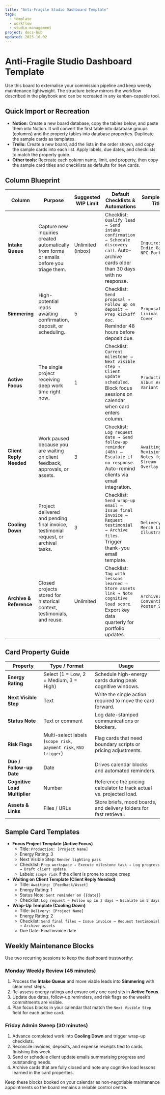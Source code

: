 ```yaml
---
title: "Anti-Fragile Studio Dashboard Template"
tags:
  - template
  - workflow
  - studio-management
project: docs-hub
updated: 2025-10-02
---
```


# Anti-Fragile Studio Dashboard Template

Use this board to externalise your commission pipeline and keep weekly maintenance lightweight. The structure below mirrors the workflow described in the playbook and can be recreated in any kanban-capable tool.

## Quick Import or Recreation

- **Notion:** Create a new board database, copy the tables below, and paste them into Notion. It will convert the first table into database groups (columns) and the property tables into database properties. Duplicate the sample cards as templates.
- **Trello:** Create a new board, add the lists in the order shown, and copy the sample cards into each list. Apply labels, due dates, and checklists to match the property guide.
- **Other tools:** Recreate each column name, limit, and property, then copy the sample card titles and checklists as defaults for new cards.

## Column Blueprint

| Column | Purpose | Suggested WIP Limit | Default Checklists & Automations | Sample Card Title |
| --- | --- | --- | --- | --- |
| **Intake Queue** | Capture new inquiries created automatically from forms or emails before you triage them. | Unlimited (inbox) | Checklist: `Qualify lead → Send intake confirmation → Schedule discovery call`. Auto-archive cards older than 30 days with no response. | `Inquire: Indie Game NPC Portraits` |
| **Simmering** | High-potential leads awaiting confirmation, deposit, or scheduling. | 5 | Checklist: `Send proposal → Follow up on deposit → Prep kickoff doc`. Reminder 48 hours before deposit due. | `Proposal: Liminal Tarot Cover` |
| **Active Focus** | The single project receiving deep work time right now. | 1 | Checklist: `Current milestone → Next visible step → Client update scheduled`. Block focus sessions on calendar when card enters column. | `Production: Album Art Variant` |
| **Client Reply Needed** | Work paused because you are waiting on client feedback, approvals, or assets. | 3 | Checklist: `Log request date → Send follow-up reminder (48h) → Escalate if no response`. Auto-remind clients via email integration. | `Awaiting: Revision Notes for Stream Overlay` |
| **Cooling Down** | Project delivered and pending final invoice, testimonial request, or archival tasks. | 3 | Checklist: `Send wrap-up email → Issue final invoice → Request testimonial → Archive files`. Trigger thank-you email template. | `Delivery: Merch Line Illustrations` |
| **Archive & Reference** | Closed projects stored for historical context, testimonials, and reuse. | Unlimited | Checklist: `Tag with lessons learned → Store assets link → Note cognitive load score`. Export key data quarterly for portfolio updates. | `Archive: Convention Poster Series` |

## Card Property Guide

| Property | Type / Format | Usage |
| --- | --- | --- |
| **Energy Rating** | Select (1 = Low, 2 = Medium, 3 = High) | Schedule high-energy cards during peak cognitive windows. |
| **Next Visible Step** | Text | Write the single action required to move the card forward. |
| **Status Note** | Text or comment | Log date-stamped communications or blockers. |
| **Risk Flags** | Multi-select labels (`scope risk`, `payment risk`, `RSD trigger`) | Flag cards that need boundary scripts or pricing adjustments. |
| **Due / Follow-up Date** | Date | Drives calendar blocks and automated reminders. |
| **Cognitive Load Multiplier** | Number | Reference the pricing calculator to track actual vs. projected load. |
| **Assets & Links** | Files / URLs | Store briefs, mood boards, and delivery folders for fast retrieval. |

## Sample Card Templates

- **Focus Project Template (Active Focus)**
  - Title: `Production: [Project Name]`
  - Energy Rating: 3
  - Next Visible Step: `Render lighting pass`
  - Checklist: `Prep workspace → Execute milestone task → Log progress → Draft client update`
  - Labels: `scope risk` if the client is prone to scope creep
- **Waiting on Client Template (Client Reply Needed)**
  - Title: `Awaiting: [Feedback/Asset]`
  - Energy Rating: 1
  - Status Note: `Sent reminder on {{date}}`
  - Checklist: `Log request → Follow up in 2 days → Escalate in 5 days`
- **Wrap-Up Template (Cooling Down)**
  - Title: `Delivery: [Project Name]`
  - Energy Rating: 2
  - Checklist: `Send final files → Issue invoice → Request testimonial → Archive assets`
  - Due Date: Final invoice date

## Weekly Maintenance Blocks

Use two recurring sessions to keep the dashboard trustworthy:

### Monday Weekly Review (45 minutes)
1. Process the **Intake Queue** and move viable leads into **Simmering** with clear next steps.
2. Re-assess energy ratings and ensure only one card sits in **Active Focus**.
3. Update due dates, follow-up reminders, and risk flags so the week’s commitments are visible.
4. Plan focus blocks in your calendar that match the `Next Visible Step` field for each active card.

### Friday Admin Sweep (30 minutes)
1. Advance completed work into **Cooling Down** and trigger wrap-up checklists.
2. Reconcile invoices, deposits, and expense receipts tied to cards finishing this week.
3. Send or schedule client update emails summarising progress and outstanding needs.
4. Archive cards that are fully closed and note any cognitive load lessons learned in the card properties.

Keep these blocks booked on your calendar as non-negotiable maintenance appointments so the board remains a reliable control centre.
